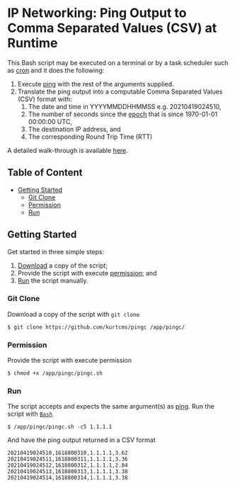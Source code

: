 # IP Networking: Ping Output to Comma Separated Values (CSV) at Runtime

This Bash script may be executed on a terminal or by a task scheduler such as [cron](https://crontab.guru/) and it does the following:

1. Execute [ping](https://linux.die.net/man/8/ping) with the rest of the arguments supplied.
2. Translate the ping output into a computable Comma Separated Values (CSV) format with:
   1. The date and time in YYYYMMDDHHMMSS e.g. 20210419024510,
   2. The number of seconds since the [epoch](https://linux.die.net/man/1/date) that is since 1970-01-01 00:00:00 UTC,
   3. The destination IP address, and
   4. The corresponding Round Trip Time (RTT)

A detailed walk-through is available [here](https://kurtcms.org/networking-ping-output-to-comma-separated-values-csv-at-runtime/).

## Table of Content

- [Getting Started](#getting-started)
  - [Git Clone](#git-clone)
  - [Permission](#permission)
  - [Run](#run)

## Getting Started

Get started in three simple steps:

1. [Download](#git-clone) a copy of the script;
2. Provide the script with execute [permission](#permission); and
3. [Run](#run) the script manually.

### Git Clone

Download a copy of the script with `git clone`

```shell
$ git clone https://github.com/kurtcms/pingc /app/pingc/
```

### Permission

Provide the script with execute permission

```shell
$ chmod +x /app/pingc/pingc.sh
```

### Run

The script accepts and expects the same argument(s) as [ping](https://linux.die.net/man/8/ping). Run the script with [`Bash`](https://github.com/gitGNU/gnu_bash)

```shell
$ /app/pingc/pingc.sh -c5 1.1.1.1
```

And have the ping output returned in a CSV format

```
20210419024510,1618800310,1.1.1.1,3.62
20210419024511,1618800311,1.1.1.1,3.36
20210419024512,1618800312,1.1.1.1,2.84
20210419024513,1618800313,1.1.1.1,3.38
20210419024514,1618800314,1.1.1.1,3.38
```